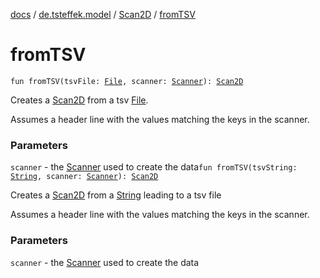 [docs](../../index.md) / [de.tsteffek.model](../index.md) / [Scan2D](index.md) / [fromTSV](./from-t-s-v.md)

# fromTSV

`fun fromTSV(tsvFile: `[`File`](https://docs.oracle.com/javase/8/docs/api/java/io/File.html)`, scanner: `[`Scanner`](../-scanner/index.md)`): `[`Scan2D`](index.md)

Creates a [Scan2D](index.md) from a tsv [File](https://docs.oracle.com/javase/8/docs/api/java/io/File.html).

Assumes a header line with the values matching the keys in the
scanner.

### Parameters

`scanner` - the [Scanner](../-scanner/index.md) used to create the data`fun fromTSV(tsvString: `[`String`](https://kotlinlang.org/api/latest/jvm/stdlib/kotlin/-string/index.html)`, scanner: `[`Scanner`](../-scanner/index.md)`): `[`Scan2D`](index.md)

Creates a [Scan2D](index.md) from a [String](https://kotlinlang.org/api/latest/jvm/stdlib/kotlin/-string/index.html) leading to a tsv file

Assumes a header line with the values matching the keys in the
scanner.

### Parameters

`scanner` - the [Scanner](../-scanner/index.md) used to create the data